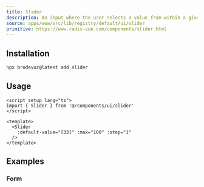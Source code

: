 ```yaml
---
title: Slider
description: An input where the user selects a value from within a given range.
source: apps/www/src/lib/registry/default/ui/slider
primitive: https://www.radix-vue.com/components/slider.html
---
```


<ComponentPreview name="SliderDemo" />

## Installation

```bash
npx brodevuz@latest add slider
```

## Usage

```vue
<script setup lang="ts">
import { Slider } from '@/components/ui/slider'
</script>

<template>
  <Slider
    :default-value="[33]" :max="100" :step="1"
  />
</template>
```

## Examples

### Form

<ComponentPreview name="SliderForm" />
